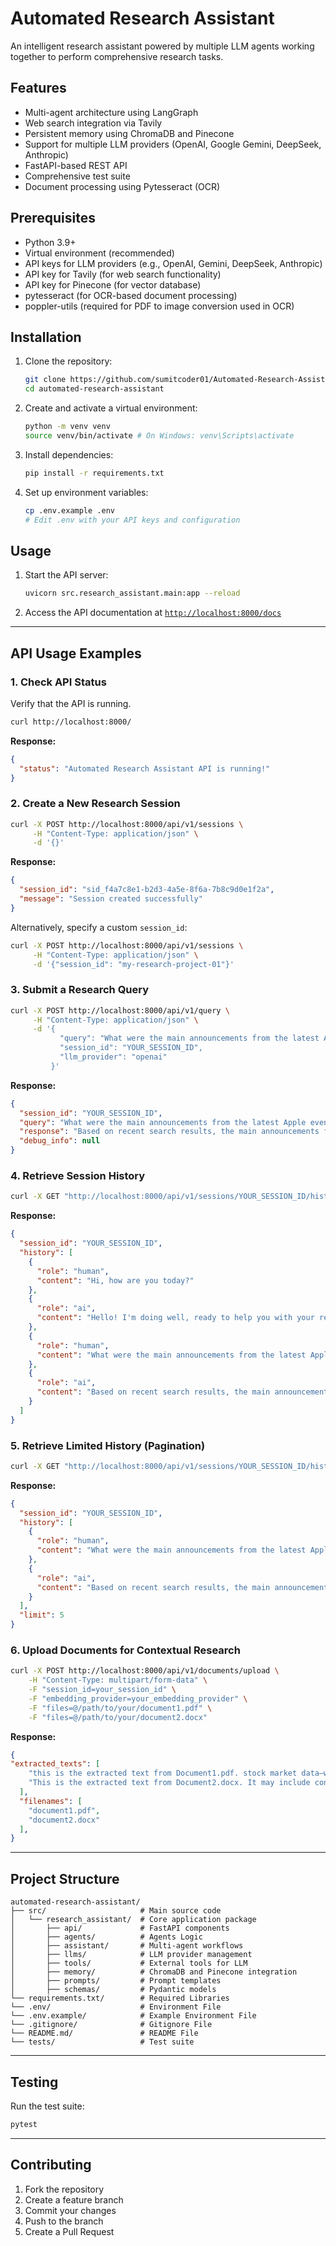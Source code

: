 # Automated Research Assistant

An intelligent research assistant powered by multiple LLM agents working together to perform comprehensive research tasks.
 
## Features

- Multi-agent architecture using LangGraph
- Web search integration via Tavily
- Persistent memory using ChromaDB and Pinecone
- Support for multiple LLM providers (OpenAI, Google Gemini, DeepSeek, Anthropic)
- FastAPI-based REST API
- Comprehensive test suite
- Document processing using Pytesseract (OCR)

## Prerequisites

- Python 3.9+
- Virtual environment (recommended)
- API keys for LLM providers (e.g., OpenAI, Gemini, DeepSeek, Anthropic)
- API key for Tavily (for web search functionality)
- API key for Pinecone (for vector database)
- pytesseract (for OCR-based document processing)
- poppler-utils (required for PDF to image conversion used in OCR)

## Installation

1. Clone the repository:
   ```bash
   git clone https://github.com/sumitcoder01/Automated-Research-Assistant.git
   cd automated-research-assistant
   ```

2. Create and activate a virtual environment:
   ```bash
   python -m venv venv
   source venv/bin/activate # On Windows: venv\Scripts\activate
   ```

3. Install dependencies:
   ```bash
   pip install -r requirements.txt
   ```

4. Set up environment variables:
   ```bash
   cp .env.example .env
   # Edit .env with your API keys and configuration
   ```

## Usage

1. Start the API server:
   ```bash
   uvicorn src.research_assistant.main:app --reload
   ```

2. Access the API documentation at [`http://localhost:8000/docs`](http://localhost:8000/docs)

---

## API Usage Examples

### 1. Check API Status
Verify that the API is running.
```bash
curl http://localhost:8000/
```
**Response:**
```json
{
  "status": "Automated Research Assistant API is running!"
}
```

### 2. Create a New Research Session
```bash
curl -X POST http://localhost:8000/api/v1/sessions \
     -H "Content-Type: application/json" \
     -d '{}'
```
**Response:**
```json
{
  "session_id": "sid_f4a7c8e1-b2d3-4a5e-8f6a-7b8c9d0e1f2a",
  "message": "Session created successfully"
}
```

Alternatively, specify a custom `session_id`:
```bash
curl -X POST http://localhost:8000/api/v1/sessions \
     -H "Content-Type: application/json" \
     -d '{"session_id": "my-research-project-01"}'
```

### 3. Submit a Research Query
```bash
curl -X POST http://localhost:8000/api/v1/query \
     -H "Content-Type: application/json" \
     -d '{
           "query": "What were the main announcements from the latest Apple event?",
           "session_id": "YOUR_SESSION_ID",
           "llm_provider": "openai"
         }'
```
**Response:**
```json
{
  "session_id": "YOUR_SESSION_ID",
  "query": "What were the main announcements from the latest Apple event?",
  "response": "Based on recent search results, the main announcements from the latest Apple event included the new M-series chips, updates to the MacBook Pro line, and advancements in their augmented reality software framework...",
  "debug_info": null
}
```

### 4. Retrieve Session History
```bash
curl -X GET "http://localhost:8000/api/v1/sessions/YOUR_SESSION_ID/history"
```
**Response:**
```json
{
  "session_id": "YOUR_SESSION_ID",
  "history": [
    {
      "role": "human",
      "content": "Hi, how are you today?"
    },
    {
      "role": "ai",
      "content": "Hello! I'm doing well, ready to help you with your research. What can I assist you with?"
    },
    {
      "role": "human",
      "content": "What were the main announcements from the latest Apple event?"
    },
    {
      "role": "ai",
      "content": "Based on recent search results, the main announcements from the latest Apple event included the new M-series chips, updates to the MacBook Pro line, and advancements in their augmented reality software framework..."
    }
  ]
}
```

### 5. Retrieve Limited History (Pagination)
```bash
curl -X GET "http://localhost:8000/api/v1/sessions/YOUR_SESSION_ID/history?limit=5"
```
**Response:**
```json
{
  "session_id": "YOUR_SESSION_ID",
  "history": [
    {
      "role": "human",
      "content": "What were the main announcements from the latest Apple event?"
    },
    {
      "role": "ai",
      "content": "Based on recent search results, the main announcements from the latest Apple event included the new M-series chips, updates to the MacBook Pro line, and advancements in their augmented reality software framework..."
    }
  ],
  "limit": 5
}
```

### 6. Upload Documents for Contextual Research
```bash
curl -X POST http://localhost:8000/api/v1/documents/upload \
    -H "Content-Type: multipart/form-data" \
    -F "session_id=your_session_id" \
    -F "embedding_provider=your_embedding_provider" \
    -F "files=@/path/to/your/document1.pdf" \
    -F "files=@/path/to/your/document2.docx"
```
**Response:**
```json
{
"extracted_texts": [
    "this is the extracted text from Document1.pdf. stock market data—whether for real-time tracking, historical analysis, or integration into",
    "This is the extracted text from Document2.docx. It may include content like:\n- Research methodology and objectives\n- Key insights from survey data\n- Charts or tables (if supported)\n- Citations or reference links\n\nFurther processing could include semantic chunking, embedding generation, or keyword tagging."
  ],
  "filenames": [
    "document1.pdf",
    "document2.docx"
  ],
}
```
---

## Project Structure

```
automated-research-assistant/
├── src/                     # Main source code
│   └── research_assistant/  # Core application package
│       ├── api/             # FastAPI components
│       ├── agents/          # Agents Logic
│       ├── assistant/       # Multi-agent workflows
│       ├── llms/            # LLM provider management
│       ├── tools/           # External tools for LLM
│       ├── memory/          # ChromaDB and Pinecone integration
│       ├── prompts/         # Prompt templates
│       ├── schemas/         # Pydantic models
└── requirements.txt/        # Required Libraries
└── .env/                    # Environment File
└── .env.example/            # Example Environment File
└── .gitignore/              # Gitignore File
└── README.md/               # README File
└── tests/                   # Test suite
```

---

## Testing

Run the test suite:
```bash
pytest
```

---

## Contributing

1. Fork the repository  
2. Create a feature branch  
3. Commit your changes  
4. Push to the branch  
5. Create a Pull Request  

